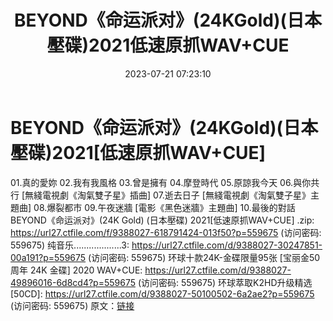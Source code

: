 ﻿---
title: BEYOND《命运派对》(24KGold)(日本壓碟)2021低速原抓WAV+CUE
date: 2023-07-21 07:23:10
categories: WAV车载音乐、镜像
tags: 华语中文
---
# BEYOND《命运派对》(24KGold)(日本壓碟)2021[低速原抓WAV+CUE]

01.真的愛妳
02.我有我風格
03.曾是擁有
04.摩登時代
05.原諒我今天
06.與你共行 [無綫電視劇《淘氣雙子星》插曲]
07.逝去日子 [無綫電視劇《淘氣雙子星》主題曲]
08.爆裂都市
09.午夜迷牆 [電影《黑色迷牆》主題曲]
10.最後的對話
BEYOND《命运派对》(24K Gold) (日本壓碟) 2021[低速原抓WAV+CUE] .zip: https://url27.ctfile.com/f/9388027-618791424-013f50?p=559675
(访问密码: 559675)
纯音乐...................3: https://url27.ctfile.com/d/9388027-30247851-00a191?p=559675
(访问密码: 559675)
环球十款24K-金碟限量95张 [宝丽金50周年 24K 金碟] 2020 WAV+CUE: https://url27.ctfile.com/d/9388027-49896016-6d8cd4?p=559675
(访问密码: 559675)
环球萃取K2HD升级精选[50CD]: https://url27.ctfile.com/d/9388027-50100502-6a2ae2?p=559675
(访问密码: 559675)
原文：[链接](https://blog.sina.com.cn/s/blog_1647c7e76010312rt.html)